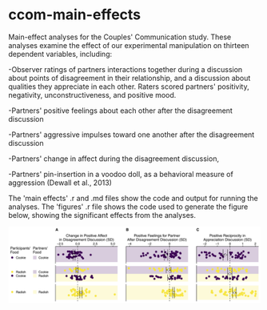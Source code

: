# ccom-main-effects
Main-effect analyses for the Couples' Communication study. These analyses examine the effect of our experimental manipulation on thirteen dependent variables, including:

-Observer ratings of partners interactions together during a discussion about points of disagreement in their relationship, and a discussion about qualities they appreciate in each other. Raters scored partners' positivity, negativity, unconstructiveness, and positive mood.

-Partners' positive feelings about each other after the disagreement discussion

-Partners' aggressive impulses toward one another after the disagreement discussion

-Partners' change in affect during the disagreement discussion,

-Partners' pin-insertion in a voodoo doll, as a behavioral measure of aggression (Dewall et al., 2013)

The 'main effects' .r and .md files show the code and output for running the analyses. The 'figures' .r file shows the code used to generate the figure below, showing the significant effects from the analyses.

![](main-effects-plot.png?raw=true "Main Effects")
